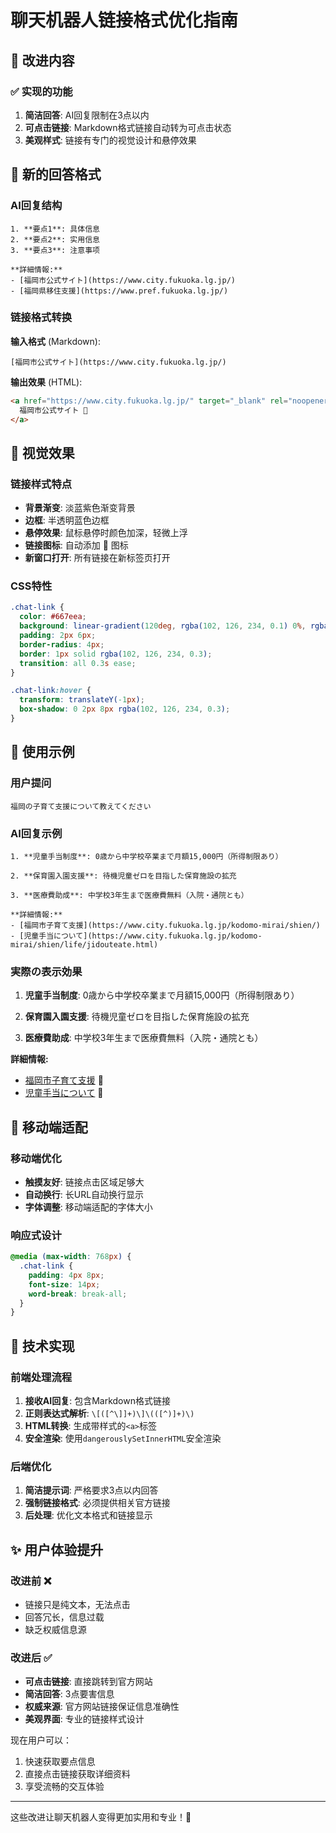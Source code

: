 # 聊天机器人链接格式优化指南

## 🎯 改进内容

### ✅ 实现的功能
1. **简洁回答**: AI回复限制在3点以内
2. **可点击链接**: Markdown格式链接自动转为可点击状态
3. **美观样式**: 链接有专门的视觉设计和悬停效果

## 📝 新的回答格式

### AI回复结构
```
1. **要点1**: 具体信息
2. **要点2**: 实用信息  
3. **要点3**: 注意事项

**詳細情報:**
- [福岡市公式サイト](https://www.city.fukuoka.lg.jp/)
- [福岡県移住支援](https://www.pref.fukuoka.lg.jp/)
```

### 链接格式转换
**输入格式** (Markdown):
```
[福岡市公式サイト](https://www.city.fukuoka.lg.jp/)
```

**输出效果** (HTML):
```html
<a href="https://www.city.fukuoka.lg.jp/" target="_blank" rel="noopener noreferrer" class="chat-link">
  福岡市公式サイト 🔗
</a>
```

## 🎨 视觉效果

### 链接样式特点
- **背景渐变**: 淡蓝紫色渐变背景
- **边框**: 半透明蓝色边框
- **悬停效果**: 鼠标悬停时颜色加深，轻微上浮
- **链接图标**: 自动添加 🔗 图标
- **新窗口打开**: 所有链接在新标签页打开

### CSS特性
```css
.chat-link {
  color: #667eea;
  background: linear-gradient(120deg, rgba(102, 126, 234, 0.1) 0%, rgba(118, 75, 162, 0.1) 100%);
  padding: 2px 6px;
  border-radius: 4px;
  border: 1px solid rgba(102, 126, 234, 0.3);
  transition: all 0.3s ease;
}

.chat-link:hover {
  transform: translateY(-1px);
  box-shadow: 0 2px 8px rgba(102, 126, 234, 0.3);
}
```

## 🚀 使用示例

### 用户提问
```
福岡の子育て支援について教えてください
```

### AI回复示例
```
1. **児童手当制度**: 0歳から中学校卒業まで月額15,000円（所得制限あり）

2. **保育園入園支援**: 待機児童ゼロを目指した保育施設の拡充

3. **医療費助成**: 中学校3年生まで医療費無料（入院・通院とも）

**詳細情報:**
- [福岡市子育て支援](https://www.city.fukuoka.lg.jp/kodomo-mirai/shien/)
- [児童手当について](https://www.city.fukuoka.lg.jp/kodomo-mirai/shien/life/jidouteate.html)
```

### 実際の表示効果
1. **児童手当制度**: 0歳から中学校卒業まで月額15,000円（所得制限あり）

2. **保育園入園支援**: 待機児童ゼロを目指した保育施設の拡充

3. **医療費助成**: 中学校3年生まで医療費無料（入院・通院とも）

**詳細情報:**
- [福岡市子育て支援](https://www.city.fukuoka.lg.jp/kodomo-mirai/shien/) 🔗
- [児童手当について](https://www.city.fukuoka.lg.jp/kodomo-mirai/shien/life/jidouteate.html) 🔗

## 📱 移动端适配

### 移动端优化
- **触摸友好**: 链接点击区域足够大
- **自动换行**: 长URL自动换行显示
- **字体调整**: 移动端适配的字体大小

### 响应式设计
```css
@media (max-width: 768px) {
  .chat-link {
    padding: 4px 8px;
    font-size: 14px;
    word-break: break-all;
  }
}
```

## 🔧 技术实现

### 前端处理流程
1. **接收AI回复**: 包含Markdown格式链接
2. **正则表达式解析**: `\[([^\]]+)\]\(([^)]+)\)` 
3. **HTML转换**: 生成带样式的`<a>`标签
4. **安全渲染**: 使用`dangerouslySetInnerHTML`安全渲染

### 后端优化
1. **简洁提示词**: 严格要求3点以内回答
2. **强制链接格式**: 必须提供相关官方链接
3. **后处理**: 优化文本格式和链接显示

## ✨ 用户体验提升

### 改进前 ❌
- 链接只是纯文本，无法点击
- 回答冗长，信息过载
- 缺乏权威信息源

### 改进后 ✅
- **可点击链接**: 直接跳转到官方网站
- **简洁回答**: 3点要害信息
- **权威来源**: 官方网站链接保证信息准确性
- **美观界面**: 专业的链接样式设计

现在用户可以：
1. 快速获取要点信息
2. 直接点击链接获取详细资料
3. 享受流畅的交互体验

---

这些改进让聊天机器人变得更加实用和专业！🎉 